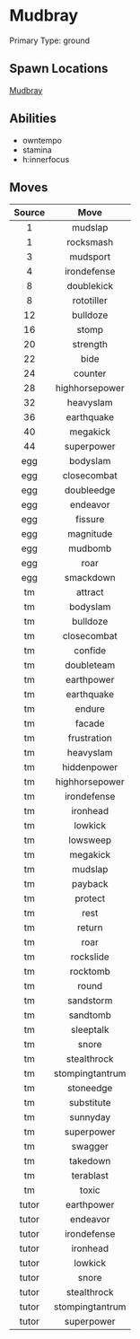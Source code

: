 # Mudbray  
Primary Type: ground  
  
## Spawn Locations  
[Mudbray](/data/spawn_presets/mudbray.md)  
  
## Abilities  
  * owntempo
  * stamina
  * h:innerfocus
  
  
## Moves  
  
| Source | Move |  
|:---:|:---:|  
| 1 | mudslap |  
| 1 | rocksmash |  
| 3 | mudsport |  
| 4 | irondefense |  
| 8 | doublekick |  
| 8 | rototiller |  
| 12 | bulldoze |  
| 16 | stomp |  
| 20 | strength |  
| 22 | bide |  
| 24 | counter |  
| 28 | highhorsepower |  
| 32 | heavyslam |  
| 36 | earthquake |  
| 40 | megakick |  
| 44 | superpower |  
| egg | bodyslam |  
| egg | closecombat |  
| egg | doubleedge |  
| egg | endeavor |  
| egg | fissure |  
| egg | magnitude |  
| egg | mudbomb |  
| egg | roar |  
| egg | smackdown |  
| tm | attract |  
| tm | bodyslam |  
| tm | bulldoze |  
| tm | closecombat |  
| tm | confide |  
| tm | doubleteam |  
| tm | earthpower |  
| tm | earthquake |  
| tm | endure |  
| tm | facade |  
| tm | frustration |  
| tm | heavyslam |  
| tm | hiddenpower |  
| tm | highhorsepower |  
| tm | irondefense |  
| tm | ironhead |  
| tm | lowkick |  
| tm | lowsweep |  
| tm | megakick |  
| tm | mudslap |  
| tm | payback |  
| tm | protect |  
| tm | rest |  
| tm | return |  
| tm | roar |  
| tm | rockslide |  
| tm | rocktomb |  
| tm | round |  
| tm | sandstorm |  
| tm | sandtomb |  
| tm | sleeptalk |  
| tm | snore |  
| tm | stealthrock |  
| tm | stompingtantrum |  
| tm | stoneedge |  
| tm | substitute |  
| tm | sunnyday |  
| tm | superpower |  
| tm | swagger |  
| tm | takedown |  
| tm | terablast |  
| tm | toxic |  
| tutor | earthpower |  
| tutor | endeavor |  
| tutor | irondefense |  
| tutor | ironhead |  
| tutor | lowkick |  
| tutor | snore |  
| tutor | stealthrock |  
| tutor | stompingtantrum |  
| tutor | superpower |  
  
